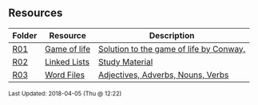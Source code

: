 ## Resources
| Folder | Resource | Description|
 | ------------|------------|------------|
 | [R01](https://github.com/rugbyprof/1063-Data-Structures/tree/master/Resources/R01) | [ Game of life ](https://github.com/rugbyprof/1063-Data-Structures/tree/master/Resources/R01) | [ Solution to the game of life by Conway.](https://github.com/rugbyprof/1063-Data-Structures/tree/master/Resources/R01) |
 | [R02](https://github.com/rugbyprof/1063-Data-Structures/tree/master/Resources/R02) | [ Linked Lists ](https://github.com/rugbyprof/1063-Data-Structures/tree/master/Resources/R02) | [ Study Material](https://github.com/rugbyprof/1063-Data-Structures/tree/master/Resources/R02) |
 | [R03](https://github.com/rugbyprof/1063-Data-Structures/tree/master/Resources/R03) | [ Word Files ](https://github.com/rugbyprof/1063-Data-Structures/tree/master/Resources/R03) | [ Adjectives, Adverbs, Nouns, Verbs](https://github.com/rugbyprof/1063-Data-Structures/tree/master/Resources/R03) |

<sup>Last Updated: 2018-04-05 (Thu @ 12:22)</sup>